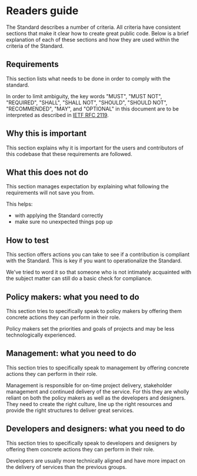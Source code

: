# Readers guide

The Standard describes a number of criteria. All criteria have consistent sections that make it clear how to create great public code. Below is a brief explanation of each of these sections and how they are used within the criteria of the Standard.

## Requirements

This section lists what needs to be done in order to comply with the standard.

In order to limit ambiguity, the key words "MUST", "MUST NOT", "REQUIRED", "SHALL", "SHALL NOT", "SHOULD", "SHOULD NOT", "RECOMMENDED",  "MAY", and "OPTIONAL" in this document are to be interpreted as described in [IETF RFC 2119](https://tools.ietf.org/html/rfc2119).

## Why this is important

This section explains why it is important for the users and contributors of this codebase that these requirements are followed.

## What this does not do

This section manages expectation by explaining what following the requirements will not save you from.

This helps:

* with applying the Standard correctly
* make sure no unexpected things pop up

## How to test

This section offers actions you can take to see if a contribution is compliant with the Standard. This is key if you want to operationalize the Standard.

We've tried to word it so that someone who is not intimately acquainted with the subject matter can still do a basic check for compliance.

## Policy makers: what you need to do

This section tries to specifically speak to policy makers by offering them concrete actions they can perform in their role.

Policy makers set the priorities and goals of projects and may be less technologically experienced.

## Management: what you need to do

This section tries to specifically speak to management by offering concrete actions they can perform in their role.

Management is responsible for on-time project delivery, stakeholder management and continued delivery of the service. For this they are wholly reliant on both the policy makers as well as the developers and designers. They need to create the right culture, line up the right resources and provide the right structures to deliver great services.

## Developers and designers: what you need to do

This section tries to specifically speak to developers and designers by offering them concrete actions they can perform in their role.

Developers are usually more technically aligned and have more impact on the delivery of services than the previous groups.
